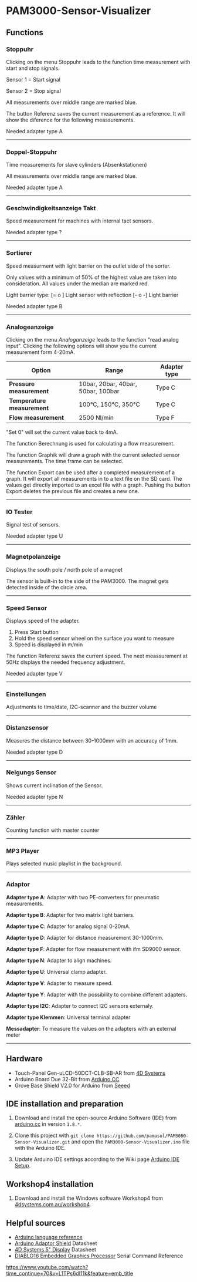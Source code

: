 # PAM3000-Sensor-Visualizer

## Functions

### Stoppuhr
Clicking on the menu Stoppuhr leads to the function time measurement with start and stop signals.

Sensor 1 = Start signal

Sensor 2 = Stop signal

All measurements over middle range are marked blue.

The button Referenz saves the current measurement as a reference. It will show the diference for the following meassurements.

Needed adapter type A

---

### Doppel-Stoppuhr
Time measurements for slave cylinders (Absenkstationen)

All measurements over middle range are marked blue.

Needed adapter type A

---

### Geschwindigkeitsanzeige Takt
Speed measurement for machines with internal tact sensors.

Needed adapter type ?

---

### Sortierer
Speed measurment with light barrier on the outlet side of the sorter.

Only values with a minimum of 50% of the highest value are taken into consideration. All values under the median are marked red.

Light barrier type:
[= o  ] Light sensor with reflection
[- o -] Light barrier

Needed adapter type B

---

### Analogeanzeige
Clicking on the menu *Analoganzeige* leads to the function "read analog input". Clicking the following options will show you the current measurement form 4-20mA.

| Option                      | Range                              | Adapter type |
|-----------------------------|------------------------------------|--------------|
| **Pressure measurement**    | 10bar, 20bar, 40bar, 50bar, 100bar | Type C       |
| **Temperature measurement** | 100°C, 150°C, 350°C                | Type C       |
| **Flow measurement**        | 2500 Nl/min                        | Type F       |

"Set 0" will set the current value back to 4mA.

The function Berechnung is used for calculating a flow measurement.

The function Graphik will draw a graph with the current selected sensor measurements. The time frame can be selected. 

The function Export can be used after a completed measurement of a graph. It will export all measurements in to a text file on the SD card. The values get directly imported to an excel file with a graph. Pushing the button Export deletes the previous file and creates a new one.

---

### IO Tester
Signal test of sensors.

Needed adapter type U

---

### Magnetpolanzeige
Displays the south pole / north pole of a magnet

The sensor is built-in to the side of the PAM3000. The magnet gets detected inside of the circle area.

---

### Speed Sensor
Displays speed of the adapter.
1. Press Start button
2. Hold the speed sensor wheel on the surface you want to measure
3. Speed is displayed in m/min

The function Referenz saves the current speed. The next meassurement at 50Hz displays the needed frequency adjustment.

Needed adapter type V

---

### Einstellungen
Adjustments to time/date, I2C-scanner and the buzzer volume

---

### Distanzsensor
Measures the distance between 30-1000mm with an accuracy of 1mm.

Needed adapter type D

---

### Neigungs Sensor
Shows current inclination of the Sensor.

Needed adapter type N

---

### Zähler
Counting function with master counter

---

### MP3 Player
Plays selected music playlist in the background.

---

### Adaptor

**Adapter type A**:
Adapter with two PE-converters for pneumatic measurements.

**Adapter type B**:
Adapter for two matrix light barriers.

**Adapter type C**:
Adapter for analog signal 0-20mA.

**Adapter type D**:
Adapter for distance measurement 30-1000mm.

**Adapter type F**:
Adapter for flow measurement with ifm SD9000
sensor.

**Adapter type N**:
Adapter to align machines.

**Adapter type U**:
Universal clamp adapter.

**Adapter type V**:
Adapter to measure speed.

**Adapter type Y**:
Adapter with the possibility to combine different adapters.

**Adapter type I2C**:
Adapter to connect I2C sensors externaly.

**Adapter type Klemmen**:
Universal terminal adapter

**Messadapter**:
To measure the values on the adapters with an external meter

---

## Hardware

* Touch-Panel Gen-uLCD-50DCT-CLB-SB-AR from [4D Systems](https://4dsystems.com.au/gen4-ulcd-50dct-clb-sb-ar)
* Arduino Board Due 32-Bit from [Arduino CC](https://www.arduino.cc/en/Guide/ArduinoDue)
* Grove Base Shield V2.0 for Arduino from [Seeed](https://www.seeedstudio.com/Base-Shield-V2.html)

## IDE installation and preparation

1. Download and install the open-source Arduino Software (IDE) from [arduino.cc](https://www.arduino.cc/en/main/software) in version `1.8.*`.

2. Clone this project with `git clone https://github.com/pamasol/PAM3000-Sensor-Visualizer.git` and open the `PAM3000-Sensor-Visualizer.ino` file with the Arduino IDE.

3. Update Arduino IDE settings according to the Wiki page [Arduino IDE Setup](https://github.com/pamasol/PAM3000-Sensor-Visualizer/wiki/Arduino-IDE-Setup).


## Workshop4 installation

1. Download and install the Windows software Workshop4 from [4dsystems.com.au/workshop4](https://4dsystems.com.au/workshop4).

## Helpful sources

* [Arduino language reference](https://www.arduino.cc/reference/en/)
* [Arduino Adaptor Shield](https://github.com/pamasol/PAM3000-Sensor-Visualizer/files/4503403/4D.Arduino.Adaptor.Shield.pdf) Datasheet
* [4D Systems 5" Display](https://github.com/pamasol/PAM3000-Sensor-Visualizer/files/4503404/4D.Systems.5Zoll.TP.pdf) Datasheet
* [DIABLO16 Embedded Graphics Processor](https://github.com/pamasol/PAM3000-Sensor-Visualizer/files/4503399/diablo16_serialcmdmanual_r_2_1.pdf) Serial Command Reference

https://www.youtube.com/watch?time_continue=70&v=L1TPs6dI11k&feature=emb_title